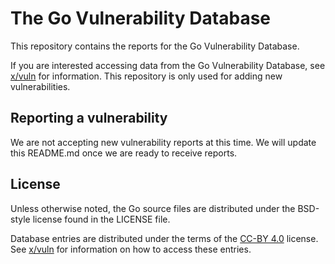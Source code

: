 # The Go Vulnerability Database

This repository contains the reports for the Go Vulnerability Database.

If you are interested accessing data from the Go Vulnerability Database, see
[x/vuln](https://golang.org/x/vuln) for information. This repository is only
used for adding new vulnerabilities.

## Reporting a vulnerability

We are not accepting new vulnerability reports at this time. We will update
this README.md once we are ready to receive reports.

## License

Unless otherwise noted, the Go source files are distributed under
the BSD-style license found in the LICENSE file.

Database entries are distributed under the terms of the
[CC-BY 4.0](https://creativecommons.org/licenses/by/4.0/) license. See
[x/vuln](https://golang.org/x/vuln) for information on how to access these entries.
